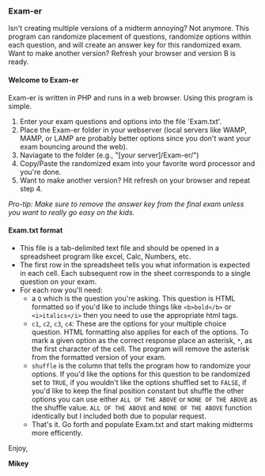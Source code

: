 ### Exam-er
Isn't creating multiple versions of a midterm annoying? Not anymore. This program can randomize placement of questions, randomize options within each question, and will create an answer key for this randomized exam. Want to make another version? Refresh your browser and version B is ready.

#### Welcome to Exam-er

Exam-er is written in PHP and runs in a web browser.  Using this program is simple.
1.  Enter your exam questions and options into the file 'Exam.txt'.
2.  Place the Exam-er folder in your webserver (local servers like WAMP, MAMP, or LAMP are probably better options since you don't want your exam bouncing around the web).
3.  Naviagate to the folder (e.g., "[your server]/Exam-er/")
4.  Copy/Paste the randomized exam into your favorite word processor and you're done.
5.  Want to make another version?  Hit refresh on your browser and repeat step 4.

*Pro-tip:  Make sure to remove the answer key from the final exam unless you want to really go easy on the kids.*


#### Exam.txt format
* This file is a tab-delimited text file and should be opened in a spreadsheet program like excel, Calc, Numbers, etc.
* The first row in the spreadsheet tells you what information is expected in each cell.  Each subsequent row in the sheet corresponds to a single question on your exam.
* For each row you'll need:
  * a `Q` which is the question you're asking.  This question is HTML formatted so if you'd like to include things like `<b>bold</b>` or `<i>italics</i>` then you need to use the appropriate html tags.
  * `c1`, `c2`, `c3`, `c4`: These are the options for your multiple choice question.  HTML formatting also applies for each of the options.  To mark a given option as the correct response place an asterisk, `*`, as the first character of the cell.  The program will remove the asterisk from the formatted version of your exam.
  * `shuffle` is the column that tells the program how to randomize your options.  If you'd like the options for this question to be randomized set to `TRUE`, if you wouldn't like the options shuffled set to `FALSE`, if you'd like to keep the final position constant but shuffle the other options you can use either `ALL OF THE ABOVE` or `NONE OF THE ABOVE` as the shuffle value.  `ALL OF THE ABOVE` and `NONE OF THE ABOVE` function identically but I included both due to popular request.
  * That's it.  Go forth and populate Exam.txt and start making midterms more efficently.
	
Enjoy,

**Mikey**